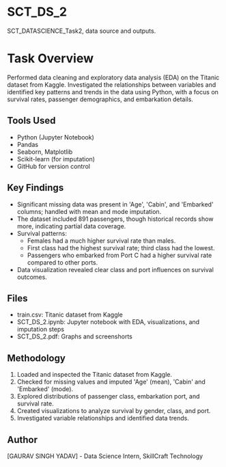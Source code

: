 # SCT_DS_2
SCT_DATASCIENCE_Task2, data source and outputs.

# Task Overview
Performed data cleaning and exploratory data analysis (EDA) on the Titanic dataset from Kaggle. Investigated the relationships between variables and identified key patterns and trends in the data using Python, with a focus on survival rates, passenger demographics, and embarkation details.

## Tools Used
- Python (Jupyter Notebook)
- Pandas
- Seaborn, Matplotlib
- Scikit-learn (for imputation)
- GitHub for version control

## Key Findings
- Significant missing data was present in 'Age', 'Cabin', and 'Embarked' columns; handled with mean and mode imputation.
- The dataset included 891 passengers, though historical records show more, indicating partial data coverage.
- Survival patterns:
  - Females had a much higher survival rate than males.
  - First class had the highest survival rate; third class had the lowest.
  - Passengers who embarked from Port C had a higher survival rate compared to other ports.
- Data visualization revealed clear class and port influences on survival outcomes.

## Files
- train.csv: Titanic dataset from Kaggle
- SCT_DS_2.ipynb: Jupyter notebook with EDA, visualizations, and imputation steps
- SCT_DS_2.pdf: Graphs and screenshorts

## Methodology
1. Loaded and inspected the Titanic dataset from Kaggle.
2. Checked for missing values and imputed 'Age' (mean), 'Cabin' and 'Embarked' (mode).
3. Explored distributions of passenger class, embarkation port, and survival rate.
4. Created visualizations to analyze survival by gender, class, and port.
5. Investigated variable relationships and identified data trends.

## Author
[GAURAV SINGH YADAV] - Data Science Intern, SkillCraft Technology
